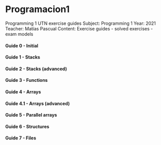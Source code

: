 # Programacion1
Programming 1 UTN exercise guides
Subject: Programming 1
Year: 2021
Teacher: Matías Pascual
Content: Exercise guides - solved exercises - exam models

#### Guide 0 - Initial
#### Guide 1 - Stacks
#### Guide 2 - Stacks (advanced)
#### Guide 3 - Functions
#### Guide 4 - Arrays
#### Guide 4.1 - Arrays (advanced)
#### Guide 5 - Parallel arrays
#### Guide 6 - Structures
#### Guide 7 - Files
